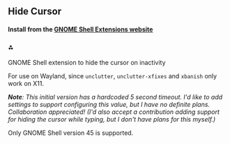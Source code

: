 ## Hide Cursor

#### Install from the [GNOME Shell Extensions website](https://extensions.gnome.org/extension/6727/hide-cursor/)

### ⁂

GNOME Shell extension to hide the cursor on inactivity

For use on Wayland, since `unclutter`, `unclutter-xfixes` and `xbanish` only work on X11.

_**Note**: This initial version has a hardcoded 5 second timeout. I'd like to add settings to support configuring this value, but I have no definite plans. Collaboration appreciated! (I'd also accept a contribution adding support for hiding the cursor while typing, but I don't have plans for this myself.)_

Only GNOME Shell version 45 is supported.
